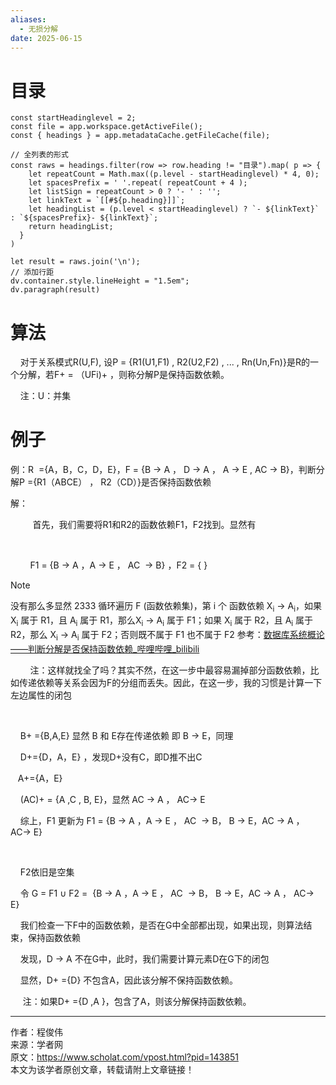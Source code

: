 ```yaml
---
aliases:
  - 无损分解
date: 2025-06-15
---
```


# 目录

```dataviewjs
const startHeadinglevel = 2;
const file = app.workspace.getActiveFile();
const { headings } = app.metadataCache.getFileCache(file);
 
// 全列表的形式
const raws = headings.filter(row => row.heading != "目录").map( p => {
    let repeatCount = Math.max((p.level - startHeadinglevel) * 4, 0);
    let spacesPrefix = ' '.repeat( repeatCount + 4 );
    let listSign = repeatCount > 0 ? '- ' : '';
    let linkText = `[[#${p.heading}]]`;
    let headingList = (p.level < startHeadinglevel) ? `- ${linkText}` : `${spacesPrefix}- ${linkText}`;
    return headingList;
  }
)
 
let result = raws.join('\n');
// 添加行距
dv.container.style.lineHeight = "1.5em";
dv.paragraph(result)
```

# 算法

    对于关系模式R(U,F), 设P = {R1(U1,F1) , R2(U2,F2) , ... , Rn(Un,Fn)}是R的一个分解，若F+ = （UFi)+ ，则称分解P是保持函数依赖。  

    注：U：并集  

# 例子  

例：R  ={A，B，C，D，E}，F = {B → A ， D → A ， A → E , AC → B}，判断分解P ={R1（ABCE） ， R2（CD）}是否保持函数依赖

  

解：

         首先，我们需要将R1和R2的函数依赖F1，F2找到。显然有  

      

        F1 = {B → A ，A → E ， AC  → B} ，F2 = { }  


> [!note]
> 没有那么多显然 2333
> 循环遍历 F (函数依赖集)，第 i 个 函数依赖 X<sub>i</sub> -> A<sub>i</sub>，如果 X<sub>i</sub> 属于 R1，且 A<sub>i</sub> 属于 R1，那么X<sub>i</sub> -> A<sub>i</sub> 属于 F1；如果 X<sub>i</sub> 属于 R2，且 A<sub>i</sub> 属于 R2，那么 X<sub>i</sub> -> A<sub>i</sub> 属于 F2；否则既不属于 F1 也不属于 F2
> 参考：[数据库系统概论——判断分解是否保持函数依赖_哔哩哔哩_bilibili](https://www.bilibili.com/video/BV1nV411o7EU?spm_id_from=333.788.recommend_more_video.2&vd_source=081641abeed94aff322f0473e2c1773d)


        注：这样就找全了吗？其实不然，在这一步中最容易漏掉部分函数依赖，比如传递依赖等关系会因为F的分组而丢失。因此，在这一步，我的习惯是计算一下左边属性的闭包  

     

    B+ ={B,A,E} 显然 B 和 E存在传递依赖 即 B → E，同理

    D+={D，A，E} ，发现D+没有C，即D推不出C

  

   A+={A，E}

  

    (AC)+ = {A ,C , B, E}，显然 AC → A ， AC→ E

  

    综上，F1 更新为 F1 = {B → A ，A → E ， AC  → B， B → E，AC → A ， AC→ E} 

      

    F2依旧是空集  

  

    令 G = F1 ∪ F2 =  {B → A ，A → E ， AC  → B， B → E，AC → A ， AC→ E} 

  

    我们检查一下F中的函数依赖，是否在G中全部都出现，如果出现，则算法结束，保持函数依赖  

  

    发现，D → A 不在G中，此时，我们需要计算元素D在G下的闭包

  

    显然，D+ ={D} 不包含A，因此该分解不保持函数依赖。  

  

     注：如果D+ ={D ,A }，包含了A，则该分解保持函数依赖。

  
------------------------------------  
作者：程俊伟  
来源：学者网  
原文：https://www.scholat.com/vpost.html?pid=143851  
本文为该学者原创文章，转载请附上文章链接！